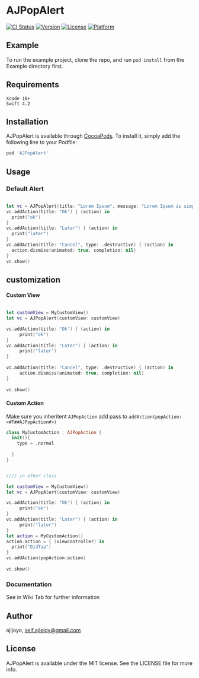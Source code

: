 # AJPopAlert

[![CI Status](https://img.shields.io/travis/ajijoyo/AJPopAlert.svg?style=flat)](https://travis-ci.org/ajijoyo/AJPopAlert)
[![Version](https://img.shields.io/cocoapods/v/AJPopAlert.svg?style=flat)](https://cocoapods.org/pods/AJPopAlert)
[![License](https://img.shields.io/cocoapods/l/AJPopAlert.svg?style=flat)](https://cocoapods.org/pods/AJPopAlert)
[![Platform](https://img.shields.io/cocoapods/p/AJPopAlert.svg?style=flat)](https://cocoapods.org/pods/AJPopAlert)

## Example

To run the example project, clone the repo, and run `pod install` from the Example directory first.

## Requirements
```
Xcode 10+
Swift 4.2
```

## Installation

AJPopAlert is available through [CocoaPods](https://cocoapods.org). To install
it, simply add the following line to your Podfile:

```ruby
pod 'AJPopAlert'
```

## Usage

### Default Alert

```Swift

let vc = AJPopAlert(title: "Lorem Ipsum", message: "Lorem Ipsum is simply dummy text of the printing and typesetting industry. Lorem Ipsum has been the industry's standard dummy text ever since the 1500s, when an unknown printer took a galley of type and scrambled it to make a type specimen book. It has survived not only five centuries, but also the leap into electronic typesetting, remaining essentially unchanged. It was popularised in the 1960s with the release of Letraset sheets containing Lorem Ipsum passages, and more recently with desktop publishing software like Aldus PageMaker including versions of Lorem Ipsum",position:.bottom)
vc.addAction(title: "Ok") { (action) in
  print("ok")
}
vc.addAction(title: "Later") { (action) in
  print("later")
}        
vc.addAction(title: "Cancel", type: .destructive) { (action) in
  action.dismiss(animated: true, completion: nil)
}        
vc.show()

```

## customization

#### Custom View
```Swift

let customView = MyCustomView()
let vc = AJPopAlert(customView: customView)

vc.addAction(title: "Ok") { (action) in
     print("ok")
}
vc.addAction(title: "Later") { (action) in
     print("later")
}
 
vc.addAction(title: "Cancel", type: .destructive) { (action) in
     action.dismiss(animated: true, completion: nil)
}
        
vc.show()

```

#### Custom Action
Make sure you inheritent `AJPopAction` add pass to  `addAction(popAction: <#T##AJPopAction#>)`
```Swift
class MyCustomAction : AJPopAction {
  init(){
    type = .normal
    
  }
}


//// in other class

let customView = MyCustomView()
let vc = AJPopAlert(customView: customView)

vc.addAction(title: "Ok") { (action) in
     print("ok")
}
vc.addAction(title: "Later") { (action) in
     print("later")
}
let action = MyCustomAction()
action.action = { (viewcontroller) in 
  print("DidTap")
}
vc.addAction(popAction:action)
        
vc.show()


```

### Documentation
See in Wiki Tab for further information

## Author

ajijoyo, self.ajiejoy@gmail.com

## License

AJPopAlert is available under the MIT license. See the LICENSE file for more info.
